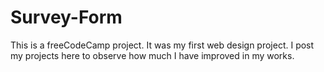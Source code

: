 # Survey-Form
This is a freeCodeCamp project. It was my first web design project. I post my projects here to observe how much I have improved in my works.


